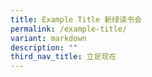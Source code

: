 ```yaml
---
title: Example Title 新绿读书会
permalink: /example-title/
variant: markdown
description: ""
third_nav_title: 立足现在
---
```

